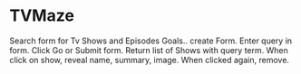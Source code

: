 # TVMaze
Search form for Tv Shows and Episodes 
Goals..
create Form.
Enter query in form. 
Click Go or Submit form. 
Return list of Shows with query term. 
When click on show, reveal name, summary, image. 
When clicked again,  remove.  
